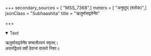 +++
secondary_sources = [ "MSS_7368",]
meters = [ "अनुष्टुप् (श्लोक)",]
jsonClass = "Subhaashita"
title = "ऋतुर्मासद्वयेनैव"

+++

<details open><summary>Text</summary>

ऋतुर्मासद्वयेनैव षण्मासैरयनं स्मृतम्।  
अयनद्वितयं वर्षो देवानां वासरो निशा॥
</details>
